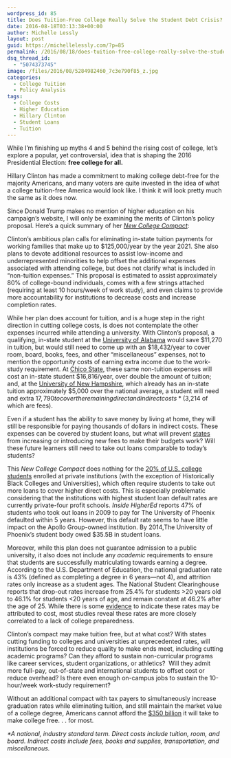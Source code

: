 ```yaml
---
wordpress_id: 85
title: Does Tuition-Free College Really Solve the Student Debt Crisis?
date: 2016-08-18T03:13:38+00:00
author: Michelle Lessly
layout: post
guid: https://michellelessly.com/?p=85
permalink: /2016/08/18/does-tuition-free-college-really-solve-the-student-debt-crisis/
dsq_thread_id:
  - "5074373745"
image: /files/2016/08/5284982460_7c3e790f85_z.jpg
categories:
  - College Tuition
  - Policy Analysis
tags:
  - College Costs
  - Higher Education
  - Hillary Clinton
  - Student Loans
  - Tuition
---
```

While I’m finishing up myths 4 and 5 behind the rising cost of college, let’s explore a popular, yet controversial, idea that is shaping the 2016 Presidential Election: **free college for all.**

Hillary Clinton has made a commitment to making college debt-free for the majority Americans, and many voters are quite invested in the idea of what a college tuition-free America would look like. I think it will look pretty much the same as it does now.

Since Donald Trump makes no mention of higher education on his campaign’s website, I will only be examining the merits of Clinton’s policy proposal. Here’s a quick summary of her [_New College Compact_](https://www.hillaryclinton.com/briefing/factsheets/2016/07/06/hillary-clintons-commitment-a-debt-free-future-for-americas-graduates/):

Clinton’s ambitious plan calls for eliminating in-state tuition payments for working families that make up to $125,000/year by the year 2021. She also plans to devote additional resources to assist low-income and underrepresented minorities to help offset the additional expenses associated with attending college, but does not clarify what is included in “non-tuition expenses.” This proposal is estimated to assist approximately 80% of college-bound individuals, comes with a few strings attached (requiring at least 10 hours/week of work study), and even claims to provide more accountability for institutions to decrease costs and increase completion rates.

While her plan does account for tuition, and is a huge step in the right direction in cutting college costs, is does not contemplate the other expenses incurred while attending a university. With Clinton’s proposal, a qualifying, in-state student at the [University of Alabama](http://financialaid.ua.edu/cost/) would save $11,270 in tuition, but would still need to come up with an $18,432/year to cover room, board, books, fees, and other “miscellaneous” expenses, not to mention the opportunity costs of earning extra income due to the work-study requirement. At [Chico State](http://www.csuchico.edu/admissions/costs.shtml), these same non-tuition expenses will cost an in-state student $16,816/year, over double the amount of tuition; and, at the [University of New Hampshire](http://www.unh.edu/financialaid/costs), which already has an in-state tuition approximately $5,000 over the national average, a student will need and extra $17,790 to cover the remaining direct and indirect costs* ($3,214 of which are fees).

Even if a student has the ability to save money by living at home, they will still be responsible for paying thousands of dollars in indirect costs. These expenses can be covered by student loans, but what will prevent [states](/2016/08/10/5-myths-behind-the-rising-costs-in-america-part-2/) from increasing or introducing new fees to make their budgets work? Will these future learners still need to take out loans comparable to today’s students?

This _New College Compact_ does nothing for the [20% of U.S. college students](http://www.statista.com/statistics/183995/us-college-enrollment-and-projections-in-public-and-private-institutions/) enrolled at private institutions (with the exception of Historically Black Colleges and Universities), which often require students to take out more loans to cover higher direct costs. This is especially problematic considering that the institutions with highest student loan default rates are currently private-four profit schools. _Inside HigherEd_ reports 47% of students who took out loans in 2009 to pay for The University of Phoenix defaulted within 5 years. However, this default rate seems to have little impact on the Apollo Group-owned institution. By 2014,The University of Phoenix’s student body owed $35.5B in student loans.

Moreover, while this plan does not guarantee admission to a public university, it also does not include any _academic_ requirements to ensure that students are successfully matriculating towards earning a degree. According to the U.S. Department of Education, the national graduation rate is 43% (defined as completing a degree in 6 years—not 4), and attrition rates only increase as a student ages. The National Student Clearinghouse reports that drop-out rates increase from 25.4% for students >20 years old to 46.1% for students <20 years of age, and remain constant at 46.2% after the age of 25. While there is some [evidence](http://www.slate.com/blogs/moneybox/2014/11/19/u_s_college_dropouts_rates_explained_in_4_charts.html) to indicate these rates may be attributed to cost, most studies reveal these rates are more closely correlated to a lack of college preparedness.

Clinton’s compact may make tuition free, but at what cost? With states cutting funding to colleges and universities at unprecedented rates, will institutions be forced to reduce quality to make ends meet, including cutting academic programs? Can they afford to sustain non-curricular programs like career services, student organizations, or athletics?  Will they admit more full-pay, out-of-state and international students to offset cost or reduce overhead? Is there even enough on-campus jobs to sustain the 10-hour/week work-study requirement?

Without an additional compact with tax payers to simultaneously increase graduation rates while eliminating tuition, and still maintain the market value of a college degree, Americans cannot afford the [$350 billion](https://www.washingtonpost.com/news/wonk/wp/2015/08/10/clinton-proposes-a-350-billion-plan-to-make-college-affordable/) it will take to make college free. . . for most.

_*A national, industry standard term. Direct costs include tuition, room, and board. Indirect costs include fees, books and supplies, transportation, and miscellaneous._
